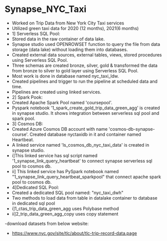 # Synapse_NYC_Taxi
- Worked on Trip Data from New York City Taxi services
- Utilized green taxi data for 2020 (12 months), 2021(6 months) 
- 1] Serverless SQL Pool:
- Stored data in the raw container of data lake.
- Synapse studio used OPENROWSET function to query the file from data storage (data lake) without loading them into databases.
- Created external data sources, external tables, views, stored procedures using Serverless SQL Pool.
- Three schemas are created bronze, silver, gold & transformed the data from bronze to silver to gold layer using Serverless SQL Pool. 
- Most work is done in database named nyc_taxi_ldw.
- Created pipelines and trigger to run the pipeline at scheduled data and time.
- Pipelines are created using linked services. 
- 2] Spark Pook:
- Created Apache Spark Pool named 'coursepool'. 
- Pyspark notebook '1_spark_create_gold_trip_data_green_agg' is created in synapse studio. It shows integration between serverless sql pool and spark pool.
- 3] Cosmos DB:
- Created Azure Cosmos DB account with name 'cosmos-db-synapse-course'. Created database nyctaxidb in it and container named Heartbeat.
- A linked service named 'ls_cosmos_db_nyc_taxi_data' is created in synapse studio. 
- i]This linked service has sql script named '1_synapse_link_query_heartbeat' to connect synapse serverless sql pool to cosmos db.
- ii] This linked service has PySpark notebook named "1_synapse_link_query_heartbeat_sparkpool" that connect apache spark pool to cosmos db.
- 4]Dedicated SQL Pool:
- Created a dedicated SQL pool named: "nyc_taxi_dwh"
- Two methods to load data from table in datalake container to database in dedicated sql pool
- i]1_ctas_trip_data_green_agg uses Polybase method 
- ii]2_trip_data_green_agg_copy uses copy statement 

 -download datasets from below website: 
 - https://www.nyc.gov/site/tlc/about/tlc-trip-record-data.page 
 
